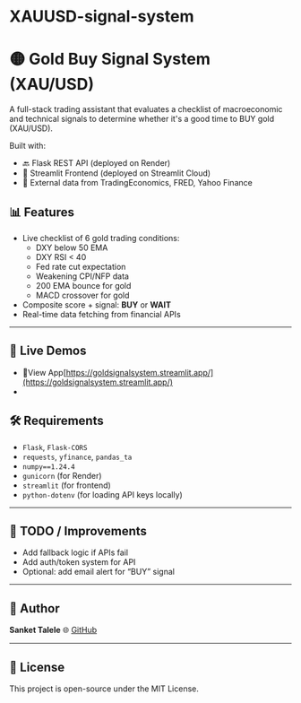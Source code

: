 # XAUUSD-signal-system

# 🟡 Gold Buy Signal System (XAU/USD)

A full-stack trading assistant that evaluates a checklist of macroeconomic and technical signals to determine whether it's a good time to BUY gold (XAU/USD).

Built with:
- 🔙 Flask REST API (deployed on Render)
- 🔼 Streamlit Frontend (deployed on Streamlit Cloud)
- 📡 External data from TradingEconomics, FRED, Yahoo Finance


## 📊 Features

- Live checklist of 6 gold trading conditions:
  - DXY below 50 EMA
  - DXY RSI < 40
  - Fed rate cut expectation
  - Weakening CPI/NFP data
  - 200 EMA bounce for gold
  - MACD crossover for gold
- Composite score + signal: **BUY** or **WAIT**
- Real-time data fetching from financial APIs

---


## 🚀 Live Demos

- 🔼View App[https://goldsignalsystem.streamlit.app/](https://goldsignalsystem.streamlit.app/)
-

## 🛠️ Requirements

* `Flask`, `Flask-CORS`
* `requests`, `yfinance`, `pandas_ta`
* `numpy==1.24.4`
* `gunicorn` (for Render)
* `streamlit` (for frontend)
* `python-dotenv` (for loading API keys locally)

---

## 📌 TODO / Improvements

* Add fallback logic if APIs fail
* Add auth/token system for API
* Optional: add email alert for “BUY” signal

---

## 🧠 Author

**Sanket Talele**
🌐 [GitHub](https://github.com/sankett04)

---

## 📜 License

This project is open-source under the MIT License.




